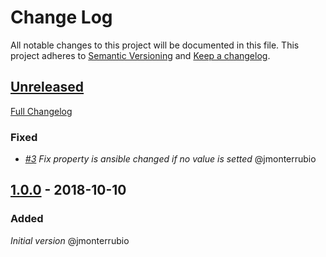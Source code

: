 # Change Log

All notable changes to this project will be documented in this file.
This project adheres to [Semantic Versioning](http://semver.org/) and [Keep a changelog](https://github.com/olivierlacan/keep-a-changelog).

## [Unreleased]

[Full Changelog](https://github.com/idealista/consul_keystore-role/compare/master...develop)

### Fixed

- *[#3](https://github.com/idealista/consul-keystore_role/issues/3) Fix property is ansible changed if no value is setted* @jmonterrubio

## [1.0.0] - 2018-10-10

### Added

*Initial version* @jmonterrubio

[1.0.0]: https://github.com/idealista/consul_keystore-role/tree/1.0.0
[Unreleased]: https://github.com/idealista/consul_keystore-role/tree/develop